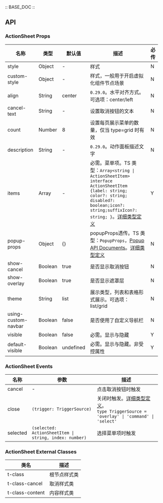 :: BASE_DOC ::

## API

### ActionSheet Props

名称 | 类型 | 默认值 | 描述 | 必传
-- | -- | -- | -- | --
style | Object | - | 样式 | N
custom-style | Object | - | 样式，一般用于开启虚拟化组件节点场景 | N
align | String | center | `0.29.0`。水平对齐方式。可选项：center/left | N
cancel-text | String | - | 设置取消按钮的文本 | N
count | Number | 8 | 设置每页展示菜单的数量，仅当 type=grid 时有效 | N
description | String | - | `0.29.0`。动作面板描述文字 | N
items | Array | - | 必需。菜单项。TS 类型：`Array<string \| ActionSheetItem>` `interface ActionSheetItem {label: string; color?: string; disabled?: boolean;icon?: string;suffixIcon?: string; }`。[详细类型定义](https://github.com/Tencent/tdesign-miniprogram/tree/develop/src/action-sheet/type.ts) | Y
popup-props | Object | {} | popupProps透传。TS 类型：`PopupProps`，[Popup API Documents](./popup?tab=api)。[详细类型定义](https://github.com/Tencent/tdesign-miniprogram/tree/develop/src/action-sheet/type.ts) | N
show-cancel | Boolean | true | 是否显示取消按钮 | N
show-overlay | Boolean | true | 是否显示遮罩层 | N
theme | String | list | 展示类型，列表和表格形式展示。可选项：list/grid | N
using-custom-navbar | Boolean | false | 是否使用了自定义导航栏 | N
visible | Boolean | false | 必需。显示与隐藏 | Y
default-visible | Boolean | undefined | 必需。显示与隐藏。非受控属性 | Y

### ActionSheet Events

名称 | 参数 | 描述
-- | -- | --
cancel | \- | 点击取消按钮时触发
close | `(trigger: TriggerSource)` | 关闭时触发。[详细类型定义](https://github.com/Tencent/tdesign-miniprogram/tree/develop/src/action-sheet/type.ts)。<br/>`type TriggerSource = 'overlay' \| 'command' \| 'select' `<br/>
selected | `(selected: ActionSheetItem \| string, index: number)` | 选择菜单项时触发
### ActionSheet External Classes

类名 | 描述
-- | --
t-class | 根节点样式类
t-class-cancel | 取消样式类
t-class-content | 内容样式类
